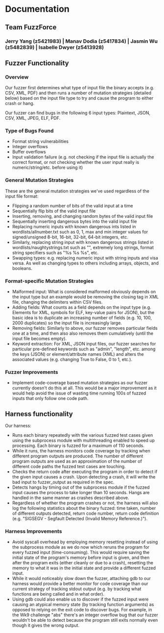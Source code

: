 # Documentation
## Team FuzzForce
### Jerry Yang (z5421983) | Manav Dodia (z5417834) | Jasmin Wu (z5482839) | Isabelle Dwyer (z5413928)


## Fuzzer Functionality 
### Overview
Our fuzzer first determines what type of input file the binary accepts (e.g. CSV, XML, PDF) and then
runs a number of mutation strategies (detailed below) based on the input file type to try and cause
the program to either crash or hang. 

Our fuzzer can find bugs in the following 6 input types: Plaintext, JSON, CSV, XML, JPEG, ELF, PDF.

### Type of Bugs Found
- Format string vulnerabilities
- Integer overflows
- Buffer overflows
- Input validation failure (e.g. not checking if the input file is actually the correct format, or not checking whether the user input really is numeric/string/etc. before using it)


### General Mutation Strategies
These are the general mutation strategies we've used regardless of the input file format:
- Flipping a random number of bits of the valid input at a time
- Sequentially flip bits of the valid input file
- Inserting, removing, and changing random bytes of the valid input file
- Sequentially inserting dangerous bytes into the valid input file
- Replacing numeric inputs with known dangerous ints listed in wordlists/allnumber.txt such as 0, 1, max and min integer values for signed/unsigned 8-bit, 16-bit, 32-bit, 64-bit integers, etc.
- Similarly, replacing string input with known dangerous strings listed in wordlists/naughtystrings.txt such as "", extremely long strings, format string specifiers such as "%s %s %s", etc.
- Swapping types: e.g. replacing numeric input with string inputs and visa versa. As well as changing types to others including arrays, objects, and booleans.


### Format-specific Mutation Strategies
- Malformed input: What is considered malformed obviously depends on the input type but an example would be removing the closing tag in XML file, changing the delimiters within CSV files.
- Adding fields: What counts as a field depends on the input type (e.g. Elements for XML, symbols for ELF, key-value pairs for JSON), but the basic idea is to duplicate an increasing number of fields (e.g. 10, 100, 2000 duplicates) so the input file is increasingly large.
- Removing fields: Similarly to above, our fuzzer removes particular fields one at a time, and then also also removes them cumulatively (until the input file becomes empty).
- Keyword extraction: For XML, JSON input files, our fuzzer searches for particular pre-defined keywords such as "admin", "length", etc. among the keys (JSON) or element/attribute names (XML) and alters the associated values (e.g. changing True to False, 0 to 1, etc.).


### Fuzzer Improvements
- Implement code-coverage based mutation strategies as our fuzzer currently doesn't do this at all. This would be a major improvement as it would help avoid the issue of wasting time running 100s of fuzzed inputs that only follow one code path.

## Harness functionality
Our harness:
- Runs each binary repeatedly with the various fuzzed test cases given using the subprocess module with multithreading enabled to speed up processing. Each binary is fuzzed for a maximum of 110 seconds.
- While it runs, the harness monitors code coverage by tracking when different program outputs
are produced. The number of different program outputs are used as an approximation of the number of different code paths the fuzzed test cases are touching.
- Checks the return code after executing the program in order to detect if the given input causes a crash. Upon detecting a crash, it will write the bad input to fuzzer_output as required in the spec.
- Detects hangs by timing out of the subprocess module if the fuzzed input causes the process to take longer than 10 seconds. Hangs are handled in the same manner as crashes described above. 
- Regardless of whether the program crashes or not, the harness will also log the following statistics about the binary fuzzed: time taken, number of different outputs detected, return code number, return code definition (e.g. "SIGSEGV - Segfault Detected (Invalid Memory Reference.)").


### Harness Improvements
- Avoid syscall overhead by employing memory resetting instead of using the subprocess module as we do now which reruns the program for every fuzzed input (time-consuming). This would require saving the initial state of the program's memory before input is given, and then after the program exits (either cleanly or due to a crash), resetting the memory to what it was in the initial state and provide a different fuzzed input.
- While it would noticeably slow down the fuzzer, attaching gdb to our harness would provide a better monitor for code coverage than our current strategy of tracking stdout output (e.g. by tracking what functions are being called and in what order). 
- Using gdb could also enable us to discover if the fuzzed input were causing an atypical memory state (by tracking function arguments) as opposed to relying on the exit code to discover bugs. For example, in the Wk9 challenge "abs" there's an integer overflow bug that our fuzzer wouldn't be able to detect because the program still exits normally even though it gives the wrong output.
